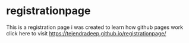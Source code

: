 # registrationpage

This is a registration page i was created to learn how github pages work
click here to visit
https://tejendradeep.github.io/registrationpage/
